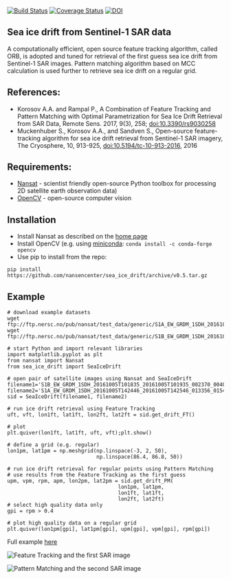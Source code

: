 [![Build Status](https://travis-ci.org/nansencenter/sea_ice_drift.svg?branch=master)](https://travis-ci.org/nansencenter/sea_ice_drift)
[![Coverage Status](https://coveralls.io/repos/nansencenter/sea_ice_drift/badge.svg?branch=master)](https://coveralls.io/r/nansencenter/sea_ice_drift)
[![DOI](https://zenodo.org/badge/46479183.svg)](https://zenodo.org/badge/latestdoi/46479183)

## Sea ice drift from Sentinel-1 SAR data

A computationally efficient, open source feature tracking algorithm, 
called ORB, is adopted and tuned for retrieval of the first guess
sea ice drift from Sentinel-1 SAR images. Pattern matching algorithm 
based on MCC calculation is used further to retrieve sea ice drift on a
regular grid.

## References:
 * Korosov A.A. and Rampal P., A Combination of Feature Tracking and Pattern Matching with Optimal Parametrization for Sea Ice Drift Retrieval from SAR Data, Remote Sens. 2017, 9(3), 258; [doi:10.3390/rs9030258](http://www.mdpi.com/2072-4292/9/3/258)
 * Muckenhuber S., Korosov A.A., and Sandven S., Open-source feature-tracking algorithm for sea ice drift retrieval from Sentinel-1 SAR imagery, The Cryosphere, 10, 913-925, [doi:10.5194/tc-10-913-2016](http://www.the-cryosphere.net/10/913/2016/), 2016
 
## Requirements:
 * [Nansat](https://github.com/nansencenter/nansat) - scientist friendly open-source Python toolbox for processing 2D satellite earth observation data)
 * [OpenCV](http://opencv.org) - open-source computer vision

## Installation
 * Install Nansat as described on the [home page](https://github.com/nansencenter/nansat)
 * Install OpenCV (e.g. using [miniconda](http://conda.pydata.org/miniconda.html): `conda install -c conda-forge opencv`
 * Use pip to install from the repo:
```
pip install https://github.com/nansencenter/sea_ice_drift/archive/v0.5.tar.gz
```

## Example
```
# download example datasets
wget ftp://ftp.nersc.no/pub/nansat/test_data/generic/S1A_EW_GRDM_1SDH_20161005T142446_20161005T142546_013356_0154D8_C3EC.SAFE.tif
wget ftp://ftp.nersc.no/pub/nansat/test_data/generic/S1B_EW_GRDM_1SDH_20161005T101835_20161005T101935_002370_004016_FBF1.SAFE.tif

# start Python and import relevant libraries
import matplotlib.pyplot as plt
from nansat import Nansat
from sea_ice_drift import SeaIceDrift

# open pair of satellite images using Nansat and SeaIceDrift
filename1='S1B_EW_GRDM_1SDH_20161005T101835_20161005T101935_002370_004016_FBF1'
filename2='S1A_EW_GRDM_1SDH_20161005T142446_20161005T142546_013356_0154D8_C3EC'
sid = SeaIceDrift(filename1, filename2)

# run ice drift retrieval using Feature Tracking
uft, vft, lon1ft, lat1ft, lon2ft, lat2ft = sid.get_drift_FT()

# plot
plt.quiver(lon1ft, lat1ft, uft, vft);plt.show()

# define a grid (e.g. regular)
lon1pm, lat1pm = np.meshgrid(np.linspace(-3, 2, 50),
                             np.linspace(86.4, 86.8, 50))

# run ice drift retrieval for regular points using Pattern Matching
# use results from the Feature Tracking as the first guess
upm, vpm, rpm, apm, lon2pm, lat2pm = sid.get_drift_PM(
                                    lon1pm, lat1pm,
                                    lon1ft, lat1ft,
                                    lon2ft, lat2ft)
# select high quality data only
gpi = rpm > 0.4

# plot high quality data on a regular grid
plt.quiver(lon1pm[gpi], lat1pm[gpi], upm[gpi], vpm[gpi], rpm[gpi])

```
Full example [here](https://github.com/nansencenter/sea_ice_drift/blob/add_mcc_functions/examples/simple.py)

![Feature Tracking and the first SAR image](https://raw.githubusercontent.com/nansencenter/sea_ice_drift/add_mcc_functions/examples/sea_ice_drift_FT_img1.png)

![Pattern Matching and the second SAR image](https://raw.githubusercontent.com/nansencenter/sea_ice_drift/add_mcc_functions/examples/sea_ice_drift_PM_img2.png)
